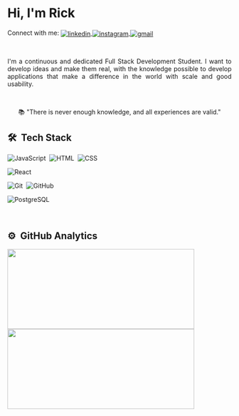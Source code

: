 <h1 align="left"> Hi, I'm Rick</h1>

<p align="left">
  Connect with me:
  <a href="https://www.linkedin.com/in/rickpereira1/" target="_blank">
    <img align="center" src="https://img.shields.io/badge/-Rick Linkedin-05122A?style=flat&logo=linkedin" alt="linkedin"/>
  </a>
  <a href="https://www.instagram.com/rick_elvys/" target="_blank">
    <img align="center" src="https://img.shields.io/badge/-Rick Instagram-05122A?style=flat&logo=instagram" alt="instagram"/>
  </a>
  <a href="mailto:rickelvyspereira@gmail.com" target="_blank">
    <img align="center" src="https://img.shields.io/badge/-Rick Email-05122A?style=flat&logo=gmail" alt="gmail"/> 
  </a>
</p>

<br>

<div align="center">

  <p align="justify">
I'm a continuous and dedicated Full Stack Development Student.
I want to develop ideas and make them real, with the knowledge possible to develop applications that make a difference in the world with scale and good usability.
  </p>

  <br>

📚 "There is never enough knowledge, and all experiences are valid."

</div>

## 🛠 &nbsp;Tech Stack

![JavaScript](https://img.shields.io/badge/-JavaScript-05122A?style=flat&logo=javascript)&nbsp;
![HTML](https://img.shields.io/badge/-HTML-05122A?style=flat&logo=HTML5)&nbsp;
![CSS](https://img.shields.io/badge/-CSS-05122A?style=flat&logo=CSS3&logoColor=1572B6)&nbsp;

![React](https://img.shields.io/badge/-React-05122A?style=flat&logo=react)&nbsp;

![Git](https://img.shields.io/badge/-Git-05122A?style=flat&logo=git)&nbsp;
![GitHub](https://img.shields.io/badge/-GitHub-05122A?style=flat&logo=github)&nbsp;

![PostgreSQL](https://img.shields.io/badge/-PostgreSQL-05122A?style=flat&logo=postgresql)

<br>

## ⚙️ &nbsp;GitHub Analytics

<div align="left">
  <a href="https://github.com/rickelvys">
  <img height="180em" width="420" src="https://github-readme-stats.vercel.app/api?username=rickelvys&show_icons=true&theme=midnight-purple&include_all_commits=true&count_private=true"/>
  <img height="180em" width="420" src="https://github-readme-stats.vercel.app/api/top-langs/?username=rickelvys&layout=compact&langs_count=7&theme=midnight-purple"/>
</div>
